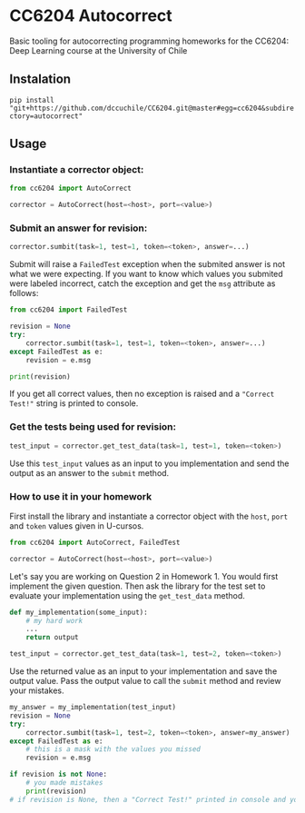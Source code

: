 # CC6204 Autocorrect

Basic tooling for autocorrecting programming homeworks for the CC6204: Deep Learning course at the University of Chile

## Instalation

`pip install "git+https://github.com/dccuchile/CC6204.git@master#egg=cc6204&subdirectory=autocorrect"`

## Usage
### Instantiate a corrector object:
```python
from cc6204 import AutoCorrect

corrector = AutoCorrect(host=<host>, port=<value>)
```

### Submit an answer for revision:
```python
corrector.sumbit(task=1, test=1, token=<token>, answer=...)
```
Submit will raise a `FailedTest` exception when the submited answer is not what we were expecting. If you want to know which values you submited were labeled incorrect, catch the exception and get the `msg` attribute as follows:
```python
from cc6204 import FailedTest

revision = None
try:
    corrector.sumbit(task=1, test=1, token=<token>, answer=...)
except FailedTest as e:
    revision = e.msg

print(revision)
```

If you get all correct values, then no exception is raised and a `"Correct Test!"` string is printed to console.

### Get the tests being used for revision:
```python
test_input = corrector.get_test_data(task=1, test=1, token=<token>)
```
Use this `test_input` values as an input to you implementation and send the output as an answer to the `submit` method.


### How to use it in your homework

First install the library and instantiate a corrector object with the `host`, `port` and `token` values given in U-cursos.

```python
from cc6204 import AutoCorrect, FailedTest

corrector = AutoCorrect(host=<host>, port=<value>)
```

Let's say you are working on Question 2 in Homework 1. You would first implement the given question. Then ask the library for the test set to evaluate your implementation using the `get_test_data` method.
```python
def my_implementation(some_input):
    # my hard work
    ...
    return output

test_input = corrector.get_test_data(task=1, test=2, token=<token>)
```

Use the returned value as an input to your implementation and save the output value. Pass the output value to call the `submit` method and review your mistakes.
```python
my_answer = my_implementation(test_input)
revision = None
try:
    corrector.sumbit(task=1, test=2, token=<token>, answer=my_answer)
except FailedTest as e:
    # this is a mask with the values you missed
    revision = e.msg

if revision is not None:
    # you made mistakes
    print(revision)
# if revision is None, then a "Correct Test!" printed in console and your implementation passed the test
```
